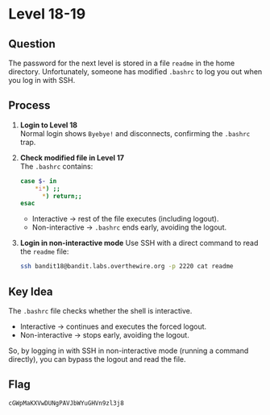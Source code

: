 # Level 18-19

## Question
The password for the next level is stored in a file `readme` in the home directory. Unfortunately, someone has modified `.bashrc` to log you out when you log in with SSH.  

## Process
1. **Login to Level 18**  
   Normal login shows `Byebye!` and disconnects, confirming the `.bashrc` trap.

2. **Check modified file in Level 17**  
   The `.bashrc` contains:
   ```bash
   case $- in
       *i*) ;;
         *) return;;
   esac
   ```
   - Interactive → rest of the file executes (including logout).
   - Non-interactive → `.bashrc` ends early, avoiding the logout.

4. **Login in non-interactive mode**
   Use SSH with a direct command to read the `readme` file:
   ```bash
   ssh bandit18@bandit.labs.overthewire.org -p 2220 cat readme
   ```
   
## Key Idea  
The `.bashrc` file checks whether the shell is interactive.
- Interactive → continues and executes the forced logout.
- Non-interactive → stops early, avoiding the logout.

So, by logging in with SSH in non-interactive mode (running a command directly), you can bypass the logout and read the file.

## Flag
```bash
cGWpMaKXVwDUNgPAVJbWYuGHVn9zl3j8
```
